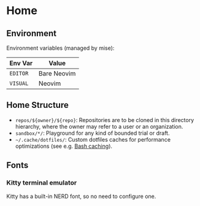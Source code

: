 # Home

## Environment

Environment variables (managed by mise):

| Env Var | Value |
|---|---|
| `EDITOR` | Bare Neovim |
| `VISUAL` | Neovim |

## Home Structure

- `repos/${owner}/${repo}`: Repositories are to be cloned in this directory
hierarchy, where the owner may refer to a user or an organization.
- `sandbox/*/`: Playground for any kind of bounded trial or draft.
- `~/.cache/dotfiles/`: Custom dotfiles caches for performance optimizations
(see e.g. [Bash caching](tools/bash.md#startup-caching-optimizations)).

## Fonts

### Kitty terminal emulator

Kitty has a built-in NERD font, so no need to configure one.
